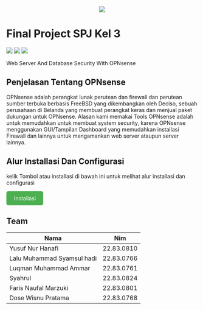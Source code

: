 <div align="center">
  <img src="https://media.tenor.com/iVCiM9W7cvYAAAAd/welcome.gif">
</div>

# Final Project SPJ Kel 3
<img src="https://img.shields.io/badge/country-indonesia-blue.svg" /> <img src="https://img.shields.io/badge/Linux-Ubuntu-blue?&logo=ubuntu" /> <img src="https://img.shields.io/badge/OPNsense-blue?&logo=OPNsense" />


Web Server And Database Security With OPNsense


## Penjelasan Tentang OPNsense
OPNsense adalah perangkat lunak perutean dan firewall dan perutean sumber terbuka berbasis FreeBSD yang dikembangkan oleh Deciso, sebuah perusahaan di Belanda yang membuat perangkat keras dan menjual paket dukungan untuk OPNsense. Alasan kami memakai Tools OPNsense adalah untuk memudahkan untuk membuat system security, karena OPNsense menggunakan GUI/Tampilan Dashboard yang memudahkan installasi Firewall dan lainnya untuk mengamankan web server ataupun server lainnya.


## Alur Installasi Dan Configurasi
kelik Tombol atau installasi di bawah ini untuk melihat alur installasi dan configurasi

<div style="display: inline-block; padding: 10px 20px; background-color: #4CAF50; color: #fff; text-decoration: none; border: none; border-radius: 5px; cursor: pointer;">
  <a href="https://github.com/Xzhacts-Crew/FinalProjectSPJKel3/blob/main/Installasi%20and%20%20Configurasi%20OPNsense.md" style="color: inherit; text-decoration: inherit;">Installasi</a>
</div>


## Team

| Nama  | Nim |
| ----- | --- |
| Yusuf Nur Hanafi | 22.83.0810 |
| Lalu Muhammad Syamsul hadi | 22.83.0766 |
| Luqman Muhammad Ammar | 22.83.0761 |
| Syahrul | 22.83.0824 |
| Faris Naufal Marzuki | 22.83.0801 |
| Dose Wisnu Pratama | 22.83.0768 |
